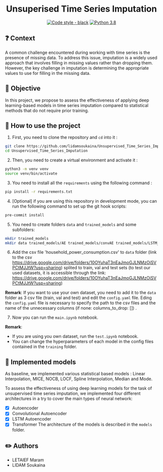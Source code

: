 <div align="center">

# Unsuperised Time Series Imputation
[![Code style - black](https://img.shields.io/badge/code%20style-black-000000.svg)](https://github.com/psf/black)
[![Python 3.8](https://img.shields.io/badge/python-3.8-blue.svg)](https://www.python.org/downloads/release/python-380/)

</div>

## ❓ Context
A common challenge encountered during working with time series is the presence of missing data.
To address this issue, imputation is a widely used approach that involves filling in missing values rather than dropping them. However, the key challenge in imputation is determining the appropriate values to use for filling in the missing data.

## 🎯 Objective
In this project, we propose to assess the effectiveness of applying deep learning-based models in time series imputation compared to statistical methods that do not require prior training.

## :rocket: How to use the project

1. First, you need to clone the repository and `cd` into it :
```bash
git clone https://github.com/lidamsoukaina/Unsupervised_Time_Series_Imputation.git
cd Unsupervised_Time_Series_Imputation
```
2. Then, you need to create a virtual environment and activate it :
```bash
python3 -m venv venv
source venv/bin/activate
```
3. You need to install all the `requirements` using the following command :
```bash
pip install -r requirements.txt
```
4. [Optional] if you are using this repository in development mode, you can run the following command to set up the git hook scripts:
```bash
pre-commit install
```
5. You need to create folders `data` and `trained_models` and some subfolders:
```bash
mkdir trained_models
mkdir data trained_models/AE trained_models/convAE trained_models/LSTM_AE trained_models/TS
```
6. Add the csv file 'household_power_consumption.csv' to `data` folder (link to the csv https://drive.google.com/drive/folders/10OYuhaT3nEaJmoGJLNMzOiSVPCtMJJtW?usp=sharing)
splited to train, val and test sets
(to test our used datasets, it is accessible through the link: https://drive.google.com/drive/folders/10OYuhaT3nEaJmoGJLNMzOiSVPCtMJJtW?usp=sharing)

**Remark**:
If you want to use your own dataset, you need to add it to the `data` folder as 3 csv file (train, val and test) and edit the `config.yaml` file.
Eding the `config.yaml` file is necessary to specify the path to the csv files and the name of the unnecessary columns (if none: columns_to_drop: []) .

7. Now you can run the `main.ipynb` notebook.

**Remark**:
- If you are using you own dataset, run the `test.ipynb` notebook.
- You can change the hyperparameters of each model in the config files contained in the `training` folder.
## :tada: Implemented models
As baseline, we implemented various statistical based models : Linear Interpolation, MICE, NOCB, LOCF, Spline Interpolation, Median and Mode.

To assess the effectiveness of using deep learning models for the task of unsupervised time series imputation, we implemented four different architectures in a try to cover the main types of neural network:
- [x] Autoencoder
- [x] Convolutional Autoencoder
- [x] LSTM Autoencoder
- [x] Transformer
The architecture of the models is described in the `models` folder.

## :pencil2: Authors
- LETAIEF Maram
- LIDAM Soukaina
